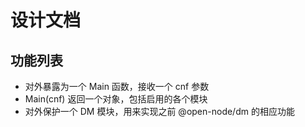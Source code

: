 # 设计文档

## 功能列表
- 对外暴露为一个 Main 函数，接收一个 cnf 参数
- Main(cnf) 返回一个对象，包括启用的各个模块
- 对外保护一个 DM 模块，用来实现之前 @open-node/dm 的相应功能


